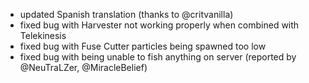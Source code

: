 - updated Spanish translation (thanks to @critvanilla)
- fixed bug with Harvester not working properly when combined with Telekinesis
- fixed bug with Fuse Cutter particles being spawned too low
- fixed bug with being unable to fish anything on server (reported by @NeuTraLZer, @MiracleBelief)